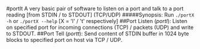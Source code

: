 #portlt
A very basic pair of software to listen on a port and talk to a port reading \[from STDIN / to STDOUT\] (TCP/UDP)
#####Synopsis:
Run `./portX -h` or `./portX --help` [X = 'l' / 't' respectively]
##Port Listen (*portl*):
Listen on specified port for incoming connections (TCP) / packets (UDP) and write to STDOUT.
##Port Tell (*portt*):
Send content of STDIN buffer in 1024 byte blocks to specified port on host via TCP / UDP.

